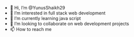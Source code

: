 - 👋 Hi, I’m @YunusShaikh29
- 👀 I’m interested in full stack web development
- 🌱 I’m currently learning java script
- 💞️ I’m looking to collaborate on web development projects
- 📫 How to reach me 

<!---
YunusShaikh29 is a ✨ special ✨ repository because its `README.md` (this file) appears on your GitHub profile.
You can click the Preview link to take a look at your changes.
--->
